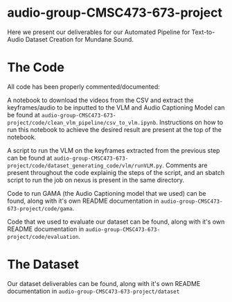 # audio-group-CMSC473-673-project

Here we present our deliverables for our Automated Pipeline for Text-to-Audio Dataset Creation for Mundane Sound.

# The Code
All code has been properly commented/documented:

A notebook to download the videos from the CSV and extract the keyframes/audio to be inputted to the VLM and Audio Captioning Model can be found at `audio-group-CMSC473-673-project/code/clean_vlm_pipeline/csv_to_vlm.ipynb`. Instructions on how to run this notebook to achieve the desired result are present at the top of the notebook.

A script to run the VLM on the keyframes extracted from the previous step can be found at `audio-group-CMSC473-673-project/code/dataset_generating_code/vlm/runVLM.py`. Comments are present throughout the code explainig the steps of the script, and an sbatch script to run the job on nexus is present in the same directory.

Code to run GAMA (the Audio Captioning model that we used) can be found, along with it's own README documentation in `audio-group-CMSC473-673-project/code/gama`.

Code that we used to evaluate our dataset can be found, along with it's own README documentation in `audio-group-CMSC473-673-project/code/evaluation`.

# The Dataset
Our dataset deliverables can be found, along with it's own README documentation in `audio-group-CMSC473-673-project/dataset`
